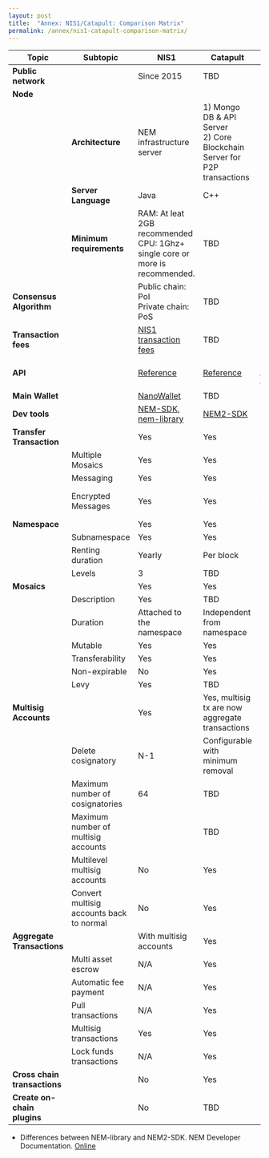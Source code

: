 ```yaml
---
layout: post
title:  "Annex: NIS1/Catapult: Comparison Matrix"
permalink: /annex/nis1-catapult-comparison-matrix/
---
```


| Topic | Subtopic | NIS1 | Catapult | Comment |
| --- | --- | --- | --- | --- |
| **Public network** | | Since 2015 | TBD | |
| **Node** | | | | |
| | **Architecture** | NEM infrastructure server | 1) Mongo DB & API Server <br> 2) Core Blockchain Server for P2P transactions | |
| | **Server Language** | Java | C++ | |
| | **Minimum requirements** | RAM: At leat 2GB recommended <br> CPU: 1Ghz+ single core or more is recommended. | TBD | |
| **Consensus Algorithm** | | Public chain: PoI <br> Private chain: PoS | TBD | |
| **Transaction fees** | | [NIS1 transaction fees](https://nemproject.github.io/#transaction-fees) | TBD | |
| **API** | | [Reference](https://nemproject.github.io/) | [Reference](https://nemtech.github.io/api/requests.html) | Incompatible API contracts |
| **Main Wallet** | | [NanoWallet](https://nem.io/downloads/) | TBD | |
| **Dev tools** | | [NEM-SDK](https://github.com/QuantumMechanics/NEM-sdk), [nem-library](https://github.com/aleixmorgadas/nem-library-ts) | [NEM2-SDK](https://nemtech.github.io/sdk/languages.html) | |
| **Transfer Transaction** | | Yes | Yes | |
| | Multiple Mosaics | Yes | Yes | | 
| | Messaging | Yes | Yes |  | 
| | Encrypted Messages | Yes | Yes | Not available in NEM2-SDK yet| 
| **Namespace** | | Yes | Yes | |
| | Subnamespace | Yes | Yes | | 
| | Renting duration | Yearly | Per block | | 
| | Levels | 3 | TBD |  |
| **Mosaics** | | Yes | Yes | |
| | Description | Yes | TBD | |
| | Duration | Attached to the namespace | Independent from namespace | |
| | Mutable | Yes | Yes | |
| | Transferability | Yes | Yes | |
| | Non-expirable | No | Yes | |
| | Levy | Yes | TBD | |
| **Multisig Accounts** | | Yes | Yes, multisig tx are now aggregate transactions | |
| | Delete cosignatory | N-1 | Configurable with minimum removal| |
| | Maximum number of cosignatories | 64 | TBD | Editable in private networks |
| | Maximum number of multisig accounts | | TBD | Editable in private networks |
| | Multilevel multisig accounts | No | Yes | Editable in private networks |
| | Convert multisig accounts back to normal | No | Yes  | |
| **Aggregate Transactions** | | With multisig accounts | Yes | |
| | Multi asset escrow | N/A | Yes | |
| | Automatic fee payment | N/A  | Yes | |
| | Pull transactions | N/A | Yes | |
| | Multisig transactions | Yes | Yes | |
| | Lock funds transactions | N/A  | Yes | |
| **Cross chain transactions** | | No | Yes | |
| **Create on-chain plugins** | | No | TBD | |


* Differences between NEM-library and NEM2-SDK. NEM Developer Documentation. [Online](https://nemtech.github.io/sdk/release-notes/00-migration.html)